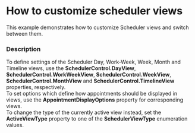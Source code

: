 # How to customize scheduler views


<p>This example demonstrates how to customize Scheduler views and switch between them.</p>


<h3>Description</h3>

<p>To define settings of the Scheduler Day, Work-Week, Week, Month and Timeline views, use the <strong>SchedulerControl.DayView</strong>, <strong>SchedulerControl.WorkWeekView</strong>,<strong> SchedulerControl.WeekView</strong>, <strong>SchedulerControl.MonthView</strong> and <strong>SchedulerControl.TimelineView</strong> properties, respectively. <br />
To set options which define how appointments should be displayed in views, use the <strong>AppointmentDisplayOptions</strong> property for corresponding views.<br />
To change the type of the currently active view instead, set the <strong>ActiveViewType</strong> property to one of the <strong>SchedulerViewType</strong> enumeration values.</p>

<br/>


